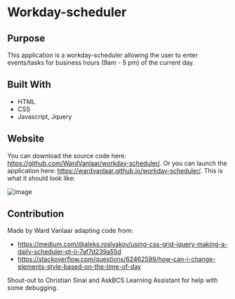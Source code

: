 # Workday-scheduler

## Purpose
This application is a workday-scheduler allowing the user to enter events/tasks for business hours (9am - 5 pm) of the current day.

## Built With
* HTML
* CSS
* Javascript, Jquery

## Website
You can download the source code here: https://github.com/WardVanlaar/workday-scheduler/.
Or you can launch the application here: https://wardvanlaar.github.io/workday-scheduler/.
This is what it should look like:

![image](https://user-images.githubusercontent.com/91222837/146218974-ff9f6d7d-64e8-4fd7-bbd2-4848c978a258.png)


## Contribution
Made by Ward Vanlaar adapting code from: 

* https://medium.com/@aleks.roslyakov/using-css-grid-jquery-making-a-daily-scheduler-pt-ii-7af7d239a55d
* https://stackoverflow.com/questions/62462599/how-can-i-change-elements-style-based-on-the-time-of-day

Shout-out to Christian Sinai and AskBCS Learning Assistant for help with some debugging.
